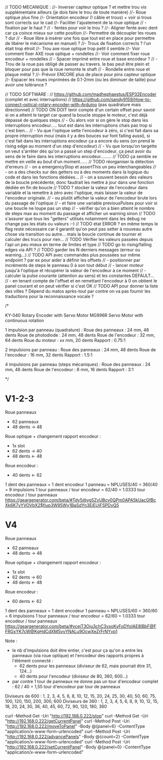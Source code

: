 // TODO MECANIQUE :
//- Inverser capteur optique ? et mettre trou vis supplémentaire ailleurs (je dois faire le trou de toute manière)
//- Roue optique plus fine
//- Orientation encodeur (! câble et trous) + voir si trous sont corrects sur le cad
//- Faciliter l'ajustement de la roue optique
//   - fixation par le haut ?
//   - fentes pour voir le trou ?
//- Aligner fente avec dent car ça coince mieux sur cette position
//- Permettre de découpler les roues ? dur
//  - Roue libre à insérer une fois que tout est en place pour permettre de libérer le mécanisme en manuel) ?
//- Trous de fixation corrects ? l'un était trop étroit
//- Trou axe roue optique trop petit il semble
//- Voir comment fixer AXE roue optique + rondelles
//- Voir comment fixer roue encodeur + rondelles
//  - Spacer imprimé entre roue et base encodeur ?
//  - Trou de la roue pas obligé de passer au travers. le bas peut être plein et bloquer pour pas que la roue remonte le shaft
//  - Rondelle entre roue et plaque métal ?
//- Prévoir ENCORE plus de place pour pins capteur optique
//- Espacer les roues imprimées de 0.1-2mm (ou les diminuer de taille) pour avoir une tolérance ?

// TODO SOFTWARE :
// https://github.com/madhephaestus/ESP32Encoder (complet et avec interruptions)
// https://github.com/sandy9159/How-to-connect-optical-rotary-encoder-with-Arduino (pas quadrature mais directionnel)
// TODO ON DOIT tenir compte d'un certain offset pour savoir si on a atteint le target car quand la boucle stoppe le moteur, c'est déjà dépassé de quelques steps
// - Ou alors voir si on gère le stop dans les interruptions encodeur..... tout est dans les interruptions chais pas trop si c'est bien...
// - Vu que l'optique sette l'encodeur à zéro, si c'est fait dans sa propre interruption moui (mais il y a des bouces sur font falling aussi), si c'est fait dans les interruptions encodeur ça a encore du sens (on prend le rising edge au moment d'un step d'encodeur)
// - Vu que lorsqu'on targette on veut s'arrêter dès qu'on a passé un step d'encodeur, ça peut avoir du sens de le faire dans les interruptions encodeur.........
// TODO ça semble se mettre en veille au bout d'un moment......
// TODO réorganiser la détection d'erreurs
// - on a emergencyStop et assertThis un peu interchangeables
// - on a des checks sur des getters ou à des moments dans la logique du code et dans les fonctions dédiées...
// - on a souvent besoin des valeurs de la boucle précédente, donc faudrait les mettre à jour dans une fonction dédiée en fin de boucle
// TODO ? stocker la valeur de l'encodeur dans variable et la remettre à zéro avec l'optique, mais laisser la valeur de l'encodeur originale.
// - ou plutôt afficher la valeur de l'encodeur brute lors du passage de l'optique
// - et faire une variable previousPulses pour voir si une boucle ne loupe pas un step
// - vérifier qu'on a bien atteint le nombre de steps max au moment du passage et afficher un warning sinon
// TODO s'assurer que tous les "getters" utilisés notamment dans les debug ne change pas les états ou valeurs :-)
// TODO état ERROR ? en même temps le flag reste nécessaire car il garantit qu'on peut pas setter à nouveau autre chose via transition ou autre... mais la boucle continue de tourner et calculer des trucs pour rien...
// TODO Vérifier les valeurs passées depuis l'api un peu mieux en terme de limites et type
// TODO go to rising/falling edges via API ?
// TODO garder les N derniers messages (erreur ou warning...)
// TODO API avec commandes plus poussées sur même endpoint ? par ex pour aider à définir les offsets
// - positionner par incréments de steps le panneau 0 à son tout début
// - lancer moteur jusqu'à l'optique et récupérer la valeur de l'encodeur à ce moment
// - calculer la pulse courante (attention au sens) et les constantes DEFAULT...
// - en tenant compte de l'offset et en remettant l'encodeur à 0 on obtient le panel courant et on peut vérifier si c'est OK
// TODO API pour donner la liste des villes ? Dépend du matos après-tout par contre on va pas fournir les traductions pour la reconnaissance vocale ?



/*

KY-040 Rotary Encoder with Servo Motor
MG996R Servo Motor with continuous rotation

1 impulsion par panneau (quadrature) :
Roue des panneaux : 24 mm, 48 dents
Roue de photodiode : 24 mm, 48 dents
Roue de l'encodeur : 32 mm, 64 dents
Roue du moteur : xx mm, 20 dents
Rapport : 0.75:1

2 impulsions par panneau :
Roue des panneaux : 24 mm, 48 dents
Roue de l'encodeur : 16 mm, 32 dents
Rapport : 1.5:1

4 impulsions par panneau (steps mécaniques) :
Roue des panneaux : 24 mm, 48 dents
Roue de l'encodeur : 8 mm, 16 dents
Rapport : 3:1

 */


# V1-2-3 
Roue panneaux
- 62 panneaux
- 48 dents -> 48

Roue optique + changement rapport encodeur : 
- 1x slot
- 62 dents -> 40
- 48 dents <- 48

Roue encodeur : 
- 40 dents <- 62

1 dent des panneaux = 1 dent encodeur
1 panneau = NPLUSES/40 = 360/40 = 9 impulsions
1 tour panneaux / tour encodeur = 62/40 = 1.0333 tour encodeur / tour panneaux
https://geargenerator.com/beta/#Tdy5@vg5ZvUBcv0QPm0APA5kUacGfBcXk6K7vYVOVbX2$fiup3W95Wy1BaSdYn3EiEUjFSPDvQ5

# V4 
Roue panneaux
- 62 panneaux
- 48 dents -> 48

Roue optique + changement rapport encodeur : 
- 1x slot
- 62 dents -> 60
- 48 dents <- 48

Roue encodeur : 
- 60 dents <- 62

1 dent des panneaux = 1 dent encodeur
1 panneau = NPLUSES/60 = 360/60 = 6 impulsions
1 tour panneaux / tour encodeur = 62/60 = 1.0333 tour encodeur / tour panneaux
https://geargenerator.com/beta/#ycejT3Oju3chC3vxoKvFoDYolAE8lBbF@FFRGxYK7cW@KgHdCdXMSvvYNALu9OcwXeZrFrNYvp1


Note : 
- le nb d'impulsions doit être entier, c'est pour ça qu'on a entre les panneaux (via roue optique) et l'encodeur des rapports propres à l'élément connecté : 
  - 62 dents pour les panneaux (diviseur de 62, mais pourrait être 31, 124...)
  - 40 dents pour l'encodeur (diviseur de 80, 360, 600...)
- par contre 1 tour de panneaux ne donne pas un tour d'encodeur complet : 62 / 40 = 1,55 tour d'encodeur par tour de panneaux

Diviseurs de 600 : 1, 2, 3, 4, 5, 6, 8, 10, 12, 15, 20, 24, 25, 30, 40, 50, 60, 75, 100, 120, 150, 200, 300, 600
Diviseurs de 360 : 1, 2, 3, 4, 5, 6, 8, 9, 10, 12, 15, 18, 20, 24, 30, 36, 40, 45, 60, 72, 90, 120, 180, 360











curl -Method Get -Uri "http://192.168.0.222/stop"
curl -Method Get -Uri "http://192.168.0.222/getCurrentPanel"
curl -Method Post -Uri "http://192.168.0.222/moveToPanel" -Body @{panel=6} -ContentType "application/x-www-form-urlencoded"
curl -Method Post -Uri "http://192.168.0.222/advancePanels" -Body @{count=2} -ContentType "application/x-www-form-urlencoded"
curl -Method Post -Uri "http://192.168.0.222/setCurrentPanel" -Body @{panel=0} -ContentType "application/x-www-form-urlencoded"
